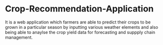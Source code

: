 # Crop-Recommendation-Application
It is a web application which farmers are able to predict their crops to be grown in a particular season by inputting various weather elements and also being able to anaylse the crop yield data for forecasting and suppply chain management.
